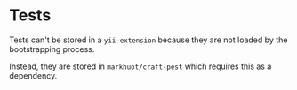# Tests

Tests can't be stored in a `yii-extension` because they are not loaded by the
bootstrapping process.

Instead, they are stored in `markhuot/craft-pest` which requires this as a
dependency.
